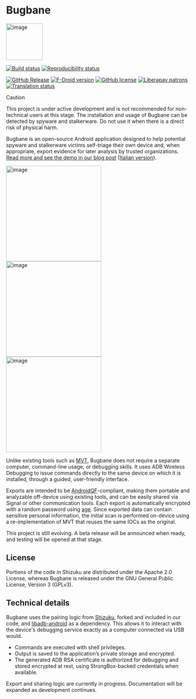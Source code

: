 # Bugbane
<img width="100" alt="image" src="https://raw.githubusercontent.com/osservatorionessuno/bugbane/refs/heads/main/icons/ic_bugbane_zoom.svg" />

[![Build status](https://github.com/osservatorionessuno/bugbane/actions/workflows/build.yml/badge.svg?branch=main)](https://github.com/osservatorionessuno/bugbane/actions/workflows/build.yml?query=branch:main)
[![Reproducibility status](https://github.com/osservatorionessuno/bugbane/actions/workflows/repro.yml/badge.svg?branch=main)](https://github.com/osservatorionessuno/bugbane/actions/workflows/repro.yml?query=branch:main)

[![GitHub Release](https://img.shields.io/github/v/release/osservatorionessuno/bugbane)](https://github.com/osservatorionessuno/bugbane/releases/latest)
[![F-Droid version](https://img.shields.io/f-droid/v/org.osservatorionessuno.bugbane)](https://f-droid.org/packages/org.osservatorionessuno.bugbane/)
[![GitHub license](https://img.shields.io/github/license/osservatorionessuno/bugbane)](https://github.com/osservatorionessuno/bugbane/blob/main/LICENSE)
[![Liberapay patrons](https://img.shields.io/liberapay/patrons/0n_odv)](https://liberapay.com/0n_odv/)
[![Translation status](https://hosted.weblate.org/widget/bugbane/bugbane/svg-badge.svg)](https://hosted.weblate.org/engage/bugbane/)

> [!CAUTION]
> This project is under active development and is not recommended for non-technical users at this stage.
> The installation and usage of Bugbane can be detected by spyware and stalkerware. Do not use it when there is a direct risk of physical harm.

Bugbane is an open-source Android application designed to help potential spyware and stalkerware victims self-triage their own device and, when appropriate, export evidence for later analysis by trusted organizations. [Read more and see the demo in our blog post](https://osservatorionessuno.org/blog/2025/09/bugbane-simplifying-consensual-android-forensics/) ([Italian version](https://osservatorionessuno.org/it/blog/2025/09/bugbane-rendere-la-rilevazione-di-spyware-accessibile-a-tutti/)).


<img width="260" alt="image" src="https://raw.githubusercontent.com/osservatorionessuno/bugbane/refs/heads/main/fastlane/metadata/android/en-US/images/phoneScreenshots/4.png" /> <img width="260" alt="image" src="https://raw.githubusercontent.com/osservatorionessuno/bugbane/refs/heads/main/fastlane/metadata/android/en-US/images/phoneScreenshots/9.png" /> <img width="260" alt="image" src="https://raw.githubusercontent.com/osservatorionessuno/bugbane/refs/heads/main/fastlane/metadata/android/en-US/images/phoneScreenshots/7.png" />


Unlike existing tools such as [MVT](https://mvt.re), Bugbane does not require a separate computer, command-line usage, or debugging skills. It uses ADB Wireless Debugging to issue commands directly to the same device on which it is installed, through a guided, user-friendly interface.

Exports are intended to be [AndroidQF](https://github.com/botherder/androidqf)-compliant, making them portable and analyzable off-device using existing tools, and can be easily shared via Signal or other communication tools. Each export is automatically encrypted with a random password using [age](https://github.com/FiloSottile/age). Since exported data can contain sensitive personal information, the initial scan is performed on-device using a re-implementation of MVT that reuses the same IOCs as the original.

This project is still evolving. A beta release will be announced when ready, and testing will be opened at that stage.

## License
Portions of the code in Shizuku are distributed under the Apache 2.0 License, whereas Bugbane is released under the GNU General Public License, Version 3 (GPLv3).

## Technical details
Bugbane uses the pairing logic from [Shizuku](https://github.com/RikkaApps/Shizuku), forked and included in our code, and [libadb-android](https://github.com/MuntashirAkon/libadb-android) as a dependency. This allows it to interact with the device's debugging service exactly as a computer connected via USB would.
 - Commands are executed with shell privileges.
 - Output is saved to the application’s private storage and encrypted.
 - The generated ADB RSA certificate is authorized for debugging and stored encrypted at rest, using StrongBox-backed credentials when available.

Export and sharing logic are currently in progress. Documentation will be expanded as development continues.
